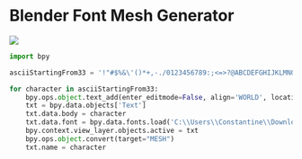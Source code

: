 # Blender Font Mesh Generator

![](https://user-images.githubusercontent.com/28234322/168922128-3a8c0d13-b683-498b-a225-646f8f5a8d1d.png)

```py
import bpy

asciiStartingFrom33 = '!"#$%&\'()*+,-./0123456789:;<=>?@ABCDEFGHIJKLMNOPQRSTUVWXYZ[\\]^_`abcdefghijklmnopqrstuvwxyz{|}~'

for character in asciiStartingFrom33:
    bpy.ops.object.text_add(enter_editmode=False, align='WORLD', location=(0, 0, 0), scale=(1, 1, 1))
    txt = bpy.data.objects['Text']
    txt.data.body = character
    txt.data.font = bpy.data.fonts.load('C:\\Users\\Constantine\\Downloads\\DroidSansMono.ttf')
    bpy.context.view_layer.objects.active = txt
    bpy.ops.object.convert(target="MESH")
    txt.name = character
```
